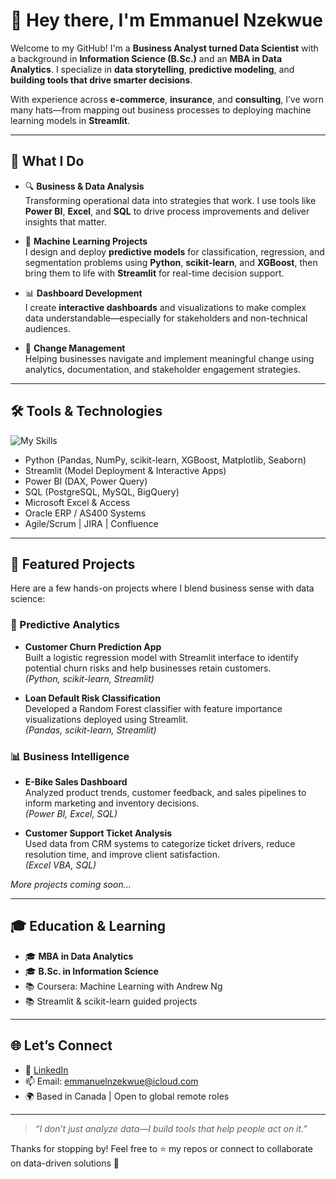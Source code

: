 # 👋 Hey there, I'm Emmanuel Nzekwue

Welcome to my GitHub! I'm a **Business Analyst turned Data Scientist** with a background in **Information Science (B.Sc.)** and an **MBA in Data Analytics**. I specialize in **data storytelling**, **predictive modeling**, and **building tools that drive smarter decisions**.

With experience across **e-commerce**, **insurance**, and **consulting**, I’ve worn many hats—from mapping out business processes to deploying machine learning models in **Streamlit**.

---

## 💼 What I Do

- 🔍 **Business & Data Analysis**  
  Transforming operational data into strategies that work. I use tools like **Power BI**, **Excel**, and **SQL** to drive process improvements and deliver insights that matter.

- 🤖 **Machine Learning Projects**  
  I design and deploy **predictive models** for classification, regression, and segmentation problems using **Python**, **scikit-learn**, and **XGBoost**, then bring them to life with **Streamlit** for real-time decision support.

- 📊 **Dashboard Development**  
  I create **interactive dashboards** and visualizations to make complex data understandable—especially for stakeholders and non-technical audiences.

- 🔁 **Change Management**  
  Helping businesses navigate and implement meaningful change using analytics, documentation, and stakeholder engagement strategies.

---

## 🛠️ Tools & Technologies

![My Skills](https://skillicons.dev/icons?i=python,streamlit,scikit-learn,sql,excel,powerbi,github,azure,oracle)

- Python (Pandas, NumPy, scikit-learn, XGBoost, Matplotlib, Seaborn)
- Streamlit (Model Deployment & Interactive Apps)
- Power BI (DAX, Power Query)
- SQL (PostgreSQL, MySQL, BigQuery)
- Microsoft Excel & Access
- Oracle ERP / AS400 Systems
- Agile/Scrum | JIRA | Confluence

---

## 🧪 Featured Projects

Here are a few hands-on projects where I blend business sense with data science:

### 🔬 Predictive Analytics
- **Customer Churn Prediction App**  
  Built a logistic regression model with Streamlit interface to identify potential churn risks and help businesses retain customers.  
  *(Python, scikit-learn, Streamlit)*

- **Loan Default Risk Classification**  
  Developed a Random Forest classifier with feature importance visualizations deployed using Streamlit.  
  *(Pandas, scikit-learn, Streamlit)*

### 📊 Business Intelligence
- **E-Bike Sales Dashboard**  
  Analyzed product trends, customer feedback, and sales pipelines to inform marketing and inventory decisions.  
  *(Power BI, Excel, SQL)*

- **Customer Support Ticket Analysis**  
  Used data from CRM systems to categorize ticket drivers, reduce resolution time, and improve client satisfaction.  
  *(Excel VBA, SQL)*

*More projects coming soon...*

---

## 🎓 Education & Learning

- 🎓 **MBA in Data Analytics**  
- 🎓 **B.Sc. in Information Science**  
- 📚 Coursera: Machine Learning with Andrew Ng  
- 📚 Streamlit & scikit-learn guided projects

---

## 🌐 Let’s Connect

- 💼 [LinkedIn]([https://www.linkedin.com/in/emmanuellapulga](https://www.linkedin.com/in/emmanuel-nzekwue-mba-600b86184/))  
- 📫 Email: emmanuelnzekwue@icloud.com  
- 🌍 Based in Canada | Open to global remote roles  

---

> *“I don’t just analyze data—I build tools that help people act on it.”*

Thanks for stopping by! Feel free to ⭐ my repos or connect to collaborate on data-driven solutions 🚀
